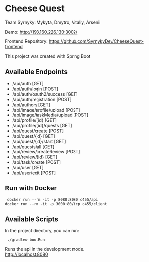 # Cheese Quest

Team Syrnyky: Mykyta, Dmytro, Vitaliy, Arsenii

Demo: http://193.160.226.130:3002/

Frontend Repository: https://github.com/SyrnykyDev/CheeseQuest-frontend

This project was created with Spring Boot

## Available Endpoints

- /api/auth [GET]
- /api/auth/login [POST]
- /api/auth/oauth2/success [GET]
- /api/auth/registration [POST]
- /api/authors [GET]
- /api/image/profile/upload [POST]
- /api/image/taskMedia/upload [POST]
- /api/profile/{id} [GET]
- /api/profile/{id}/quests [GET]
- /api/quest/create [POST]
- /api/quest/{id} [GET]
- /api/quest/{id}/start [GET]
- /api/quests/all [GET]
- /api/review/createReview [POST]
- /api/review/{id} [GET]
- /api/task/create [POST]
- /api/user [GET]
- /api/user/edit [POST]


## Run with Docker

<code> docker run --rm  -it -p 8080:8080 c455/api
 </code>
<code> docker run --rm  -it -p 3000:80/tcp c455/client
 </code>

## Available Scripts

In the project directory, you can run:

<code> ./gradlew bootRun </code>

Runs the api in the development mode.\
[http://localhost:8080](http://localhost:8080) 

